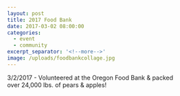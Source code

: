 ```yaml
---
layout: post
title: 2017 Food Bank
date: 2017-03-02 08:00:00
categories:
  - event
  - community
excerpt_separator: '<!--more-->'
image: /uploads/foodbankcollage.jpg
---
```



3/2/2017 - Volunteered at the Oregon Food Bank & packed
<br>over 24,000 lbs. of pears & apples!